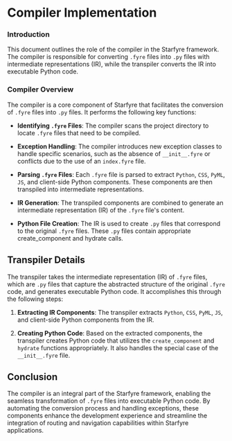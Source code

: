 # Compiler Implementation

### Introduction
This document outlines the role of the compiler in the Starfyre framework. The compiler is responsible for converting `.fyre` files into `.py` files with intermediate representations (IR), while the transpiler converts the IR into executable Python code.

### Compiler Overview
The compiler is a core component of Starfyre that facilitates the conversion of `.fyre` files into `.py` files. It performs the following key functions:

- **Identifying `.fyre` Files**: The compiler scans the project directory to locate `.fyre` files that need to be compiled.

- **Exception Handling**: The compiler introduces new exception classes to handle specific scenarios, such as the absence of `__init__.fyre` or conflicts due to the use of an `index.fyre` file.

- **Parsing `.fyre` Files**: Each `.fyre` file is parsed to extract `Python`, `CSS`, `PyML`, `JS`, and client-side Python components. These components are then transpiled into intermediate representations.

- **IR Generation**: The transpiled components are combined to generate an intermediate representation (IR) of the `.fyre` file's content.

- **Python File Creation**: The IR is used to create `.py` files that correspond to the original `.fyre` files. These `.py` files contain appropriate create_component and hydrate calls.

## Transpiler Details
The transpiler takes the intermediate representation (IR) of `.fyre` files, which are `.py` files that capture the abstracted structure of the original `.fyre` code, and generates executable Python code. It accomplishes this through the following steps:

1) **Extracting IR Components**: The transpiler extracts `Python`, `CSS`, `PyML`, `JS`, and client-side Python components from the IR.

2) **Creating Python Code**: Based on the extracted components, the transpiler creates Python code that utilizes the `create_component` and `hydrate` functions appropriately. It also handles the special case of the `__init__.fyre` file.

## Conclusion
The compiler is an integral part of the Starfyre framework, enabling the seamless transformation of `.fyre` files into executable Python code. By automating the conversion process and handling exceptions, these components enhance the development experience and streamline the integration of routing and navigation capabilities within Starfyre applications.
